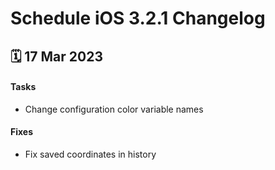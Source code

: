 # Schedule iOS 3.2.1 Changelog

<h2>🗓 17 Mar 2023</h2>

#### Tasks
- Change configuration color variable names

#### Fixes
- Fix saved coordinates in history
